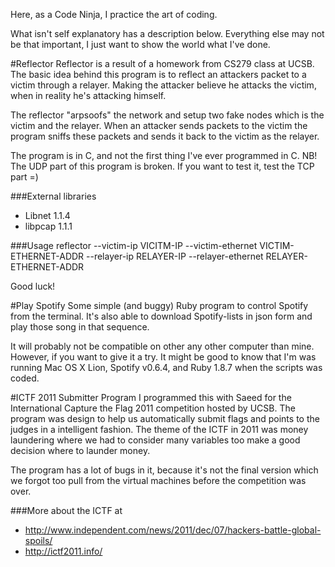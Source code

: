 Here, as a Code Ninja, I practice the art of coding.

What isn't self explanatory has a description below. Everything else may not be that important, I just want to show the world what I've done.

#Reflector
Reflector is a result of a homework from CS279 class at UCSB. The basic idea behind this program is to reflect an attackers packet to a victim through a relayer. Making the attacker believe he attacks the victim, when in reality he's attacking himself. 

The reflector "arpsoofs" the network and setup two fake nodes which is the victim and the relayer. When an attacker sends packets to the victim the program sniffs these packets and sends it back to the victim as the relayer. 

The program is in C, and not the first thing I've ever programmed in C. NB! The UDP part of this program is broken. If you want to test it, test the TCP part =) 

###External libraries
  * Libnet 1.1.4
  * libpcap 1.1.1
  
###Usage
reflector --victim-ip VICITM-IP --victim-ethernet VICTIM-ETHERNET-ADDR --relayer-ip RELAYER-IP --relayer-ethernet RELAYER-ETHERNET-ADDR

Good luck!

#Play Spotify
Some simple (and buggy) Ruby program to control Spotify from the terminal.
It's also able to download Spotify-lists in json form and play those song in that sequence. 

It will probably not be compatible on other any other computer than mine. However, if you want to give it a try. It might be good to know that I'm was running Mac OS X Lion, Spotify v0.6.4, and Ruby 1.8.7 when the scripts was coded.


#ICTF 2011 Submitter Program
I programmed this with Saeed for the International Capture the Flag 2011 competition hosted by UCSB. The program was design to help us automatically submit flags and points to the judges in a intelligent fashion. The theme of the ICTF in 2011 was money laundering where we had to consider many variables too make a good decision where to launder money. 

The program has a lot of bugs in it, because it's not the final version which we forgot too pull from the virtual machines before the competition was over.

###More about the ICTF at
* http://www.independent.com/news/2011/dec/07/hackers-battle-global-spoils/
* http://ictf2011.info/
